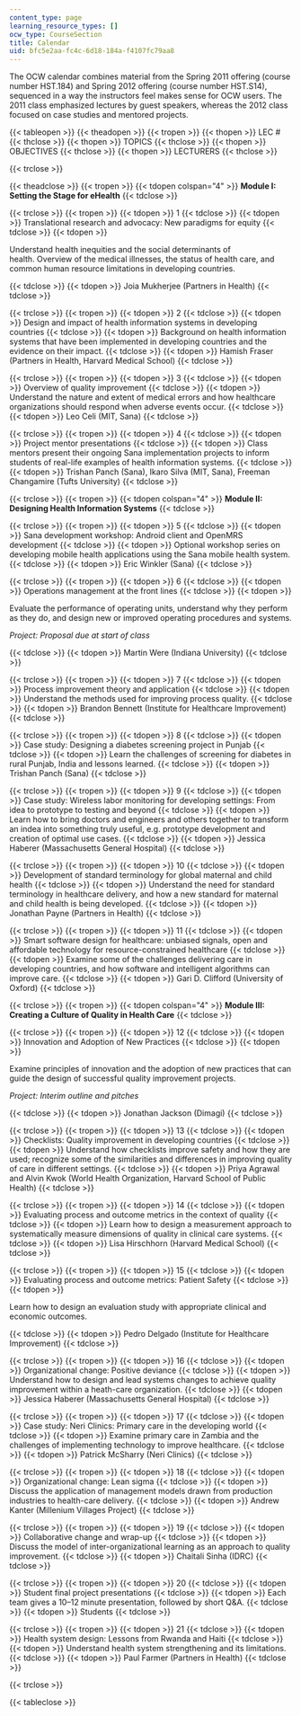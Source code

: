 ```yaml
---
content_type: page
learning_resource_types: []
ocw_type: CourseSection
title: Calendar
uid: bfc5e2aa-fc4c-6d18-184a-f4107fc79aa8
---
```


The OCW calendar combines material from the Spring 2011 offering (course number HST.184) and Spring 2012 offering (course number HST.S14), sequenced in a way the instructors feel makes sense for OCW users. The 2011 class emphasized lectures by guest speakers, whereas the 2012 class focused on case studies and mentored projects.

{{< tableopen >}}
{{< theadopen >}}
{{< tropen >}}
{{< thopen >}}
LEC #
{{< thclose >}}
{{< thopen >}}
TOPICS
{{< thclose >}}
{{< thopen >}}
OBJECTIVES
{{< thclose >}}
{{< thopen >}}
LECTURERS
{{< thclose >}}

{{< trclose >}}

{{< theadclose >}}
{{< tropen >}}
{{< tdopen colspan="4" >}}
**Module I: Setting the Stage for eHealth**
{{< tdclose >}}

{{< trclose >}}
{{< tropen >}}
{{< tdopen >}}
1
{{< tdclose >}}
{{< tdopen >}}
Translational research and advocacy: New paradigms for equity
{{< tdclose >}}
{{< tdopen >}}


Understand health inequities and the social determinants of health. Overview of the medical illnesses, the status of health care, and common human resource limitations in developing countries.


{{< tdclose >}}
{{< tdopen >}}
Joia Mukherjee (Partners in Health)
{{< tdclose >}}

{{< trclose >}}
{{< tropen >}}
{{< tdopen >}}
2
{{< tdclose >}}
{{< tdopen >}}
Design and impact of health information systems in developing countries
{{< tdclose >}}
{{< tdopen >}}
Background on health information systems that have been implemented in developing countries and the evidence on their impact.
{{< tdclose >}}
{{< tdopen >}}
Hamish Fraser (Partners in Health, Harvard Medical School)
{{< tdclose >}}

{{< trclose >}}
{{< tropen >}}
{{< tdopen >}}
3
{{< tdclose >}}
{{< tdopen >}}
Overview of quality improvement
{{< tdclose >}}
{{< tdopen >}}
Understand the nature and extent of medical errors and how healthcare organizations should respond when adverse events occur.
{{< tdclose >}}
{{< tdopen >}}
Leo Celi (MIT, Sana)
{{< tdclose >}}

{{< trclose >}}
{{< tropen >}}
{{< tdopen >}}
4
{{< tdclose >}}
{{< tdopen >}}
Project mentor presentations
{{< tdclose >}}
{{< tdopen >}}
Class mentors present their ongoing Sana implementation projects to inform students of real-life examples of health information systems.
{{< tdclose >}}
{{< tdopen >}}
Trishan Panch (Sana), Ikaro Silva (MIT, Sana), Freeman Changamire (Tufts University)
{{< tdclose >}}

{{< trclose >}}
{{< tropen >}}
{{< tdopen colspan="4" >}}
**Module II: Designing Health Information Systems**
{{< tdclose >}}

{{< trclose >}}
{{< tropen >}}
{{< tdopen >}}
5
{{< tdclose >}}
{{< tdopen >}}
Sana development workshop: Android client and OpenMRS development
{{< tdclose >}}
{{< tdopen >}}
Optional workshop series on developing mobile health applications using the Sana mobile health system.
{{< tdclose >}}
{{< tdopen >}}
Eric Winkler (Sana)
{{< tdclose >}}

{{< trclose >}}
{{< tropen >}}
{{< tdopen >}}
6
{{< tdclose >}}
{{< tdopen >}}
Operations management at the front lines
{{< tdclose >}}
{{< tdopen >}}


Evaluate the performance of operating units, understand why they perform as they do, and design new or improved operating procedures and systems.

_Project: Proposal due at start of class_


{{< tdclose >}}
{{< tdopen >}}
Martin Were (Indiana University)
{{< tdclose >}}

{{< trclose >}}
{{< tropen >}}
{{< tdopen >}}
7
{{< tdclose >}}
{{< tdopen >}}
Process improvement theory and application
{{< tdclose >}}
{{< tdopen >}}
Understand the methods used for improving process quality.
{{< tdclose >}}
{{< tdopen >}}
Brandon Bennett (Institute for Healthcare Improvement)
{{< tdclose >}}

{{< trclose >}}
{{< tropen >}}
{{< tdopen >}}
8
{{< tdclose >}}
{{< tdopen >}}
Case study: Designing a diabetes screening project in Punjab
{{< tdclose >}}
{{< tdopen >}}
Learn the challenges of screening for diabetes in rural Punjab, India and lessons learned.
{{< tdclose >}}
{{< tdopen >}}
Trishan Panch (Sana)
{{< tdclose >}}

{{< trclose >}}
{{< tropen >}}
{{< tdopen >}}
9
{{< tdclose >}}
{{< tdopen >}}
Case study: Wireless labor monitoring for developing settings: From idea to prototype to testing and beyond
{{< tdclose >}}
{{< tdopen >}}
Learn how to bring doctors and engineers and others together to transform an indea into something truly useful, e.g. prototype development and creation of optimal use cases.
{{< tdclose >}}
{{< tdopen >}}
Jessica Haberer (Massachusetts General Hospital)
{{< tdclose >}}

{{< trclose >}}
{{< tropen >}}
{{< tdopen >}}
10
{{< tdclose >}}
{{< tdopen >}}
Development of standard terminology for global maternal and child health
{{< tdclose >}}
{{< tdopen >}}
Understand the need for standard terminology in healthcare delivery, and how a new standard for maternal and child health is being developed.
{{< tdclose >}}
{{< tdopen >}}
Jonathan Payne (Partners in Health)
{{< tdclose >}}

{{< trclose >}}
{{< tropen >}}
{{< tdopen >}}
11
{{< tdclose >}}
{{< tdopen >}}
Smart software design for healthcare: unbiased signals, open and affordable technology for resource-constrained healthcare
{{< tdclose >}}
{{< tdopen >}}
Examine some of the challenges delivering care in developing countries, and how software and intelligent algorithms can improve care.
{{< tdclose >}}
{{< tdopen >}}
Gari D. Clifford (University of Oxford)
{{< tdclose >}}

{{< trclose >}}
{{< tropen >}}
{{< tdopen colspan="4" >}}
**Module III: Creating a Culture of Quality in Health Care**
{{< tdclose >}}

{{< trclose >}}
{{< tropen >}}
{{< tdopen >}}
12
{{< tdclose >}}
{{< tdopen >}}
Innovation and Adoption of New Practices
{{< tdclose >}}
{{< tdopen >}}


Examine principles of innovation and the adoption of new practices that can guide the design of successful quality improvement projects.

_Project: Interim outline and pitches_


{{< tdclose >}}
{{< tdopen >}}
Jonathan Jackson (Dimagi)
{{< tdclose >}}

{{< trclose >}}
{{< tropen >}}
{{< tdopen >}}
13
{{< tdclose >}}
{{< tdopen >}}
Checklists: Quality improvement in developing countries
{{< tdclose >}}
{{< tdopen >}}
Understand how checklists improve safety and how they are used; recognize some of the similarities and differences in improving quality of care in different settings.
{{< tdclose >}}
{{< tdopen >}}
Priya Agrawal and Alvin Kwok (World Health Organization, Harvard School of Public Health)
{{< tdclose >}}

{{< trclose >}}
{{< tropen >}}
{{< tdopen >}}
14
{{< tdclose >}}
{{< tdopen >}}
Evaluating process and outcome metrics in the context of quality
{{< tdclose >}}
{{< tdopen >}}
Learn how to design a measurement approach to systematically measure dimensions of quality in clinical care systems.
{{< tdclose >}}
{{< tdopen >}}
Lisa Hirschhorn (Harvard Medical School)
{{< tdclose >}}

{{< trclose >}}
{{< tropen >}}
{{< tdopen >}}
15
{{< tdclose >}}
{{< tdopen >}}
Evaluating process and outcome metrics: Patient Safety
{{< tdclose >}}
{{< tdopen >}}


Learn how to design an evaluation study with appropriate clinical and economic outcomes.


{{< tdclose >}}
{{< tdopen >}}
Pedro Delgado (Institute for Healthcare Improvement)
{{< tdclose >}}

{{< trclose >}}
{{< tropen >}}
{{< tdopen >}}
16
{{< tdclose >}}
{{< tdopen >}}
Organizational change: Positive deviance
{{< tdclose >}}
{{< tdopen >}}
Understand how to design and lead systems changes to achieve quality improvement within a heath-care organization.
{{< tdclose >}}
{{< tdopen >}}
Jessica Haberer (Massachusetts General Hospital)
{{< tdclose >}}

{{< trclose >}}
{{< tropen >}}
{{< tdopen >}}
17
{{< tdclose >}}
{{< tdopen >}}
Case study: Neri Clinics: Primary care in the developing world
{{< tdclose >}}
{{< tdopen >}}
Examine primary care in Zambia and the challenges of implementing technology to improve healthcare.
{{< tdclose >}}
{{< tdopen >}}
Patrick McSharry (Neri Clinics)
{{< tdclose >}}

{{< trclose >}}
{{< tropen >}}
{{< tdopen >}}
18
{{< tdclose >}}
{{< tdopen >}}
Organizational change: Lean sigma
{{< tdclose >}}
{{< tdopen >}}
Discuss the application of management models drawn from production industries to health-care delivery.
{{< tdclose >}}
{{< tdopen >}}
Andrew Kanter (Millenium Villages Project)
{{< tdclose >}}

{{< trclose >}}
{{< tropen >}}
{{< tdopen >}}
19
{{< tdclose >}}
{{< tdopen >}}
Collaborative change and wrap-up
{{< tdclose >}}
{{< tdopen >}}
Discuss the model of inter-organizational learning as an approach to quality improvement.
{{< tdclose >}}
{{< tdopen >}}
Chaitali Sinha (IDRC)
{{< tdclose >}}

{{< trclose >}}
{{< tropen >}}
{{< tdopen >}}
20
{{< tdclose >}}
{{< tdopen >}}
Student final project presentations
{{< tdclose >}}
{{< tdopen >}}
Each team gives a 10–12 minute presentation, followed by short Q&A.
{{< tdclose >}}
{{< tdopen >}}
Students
{{< tdclose >}}

{{< trclose >}}
{{< tropen >}}
{{< tdopen >}}
21
{{< tdclose >}}
{{< tdopen >}}
Health system design: Lessons from Rwanda and Haiti
{{< tdclose >}}
{{< tdopen >}}
Understand health system strengthening and its limitations.
{{< tdclose >}}
{{< tdopen >}}
Paul Farmer (Partners in Health)
{{< tdclose >}}

{{< trclose >}}

{{< tableclose >}}
